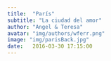 ```yaml
---
title:  "París"
subtitle: "La ciudad del amor"
author: "Angel & Teresa"
avatar: "img/authors/wferr.png"
image: "img/parisBack.jpg"
date:   2016-03-30 17:15:00
---
```


